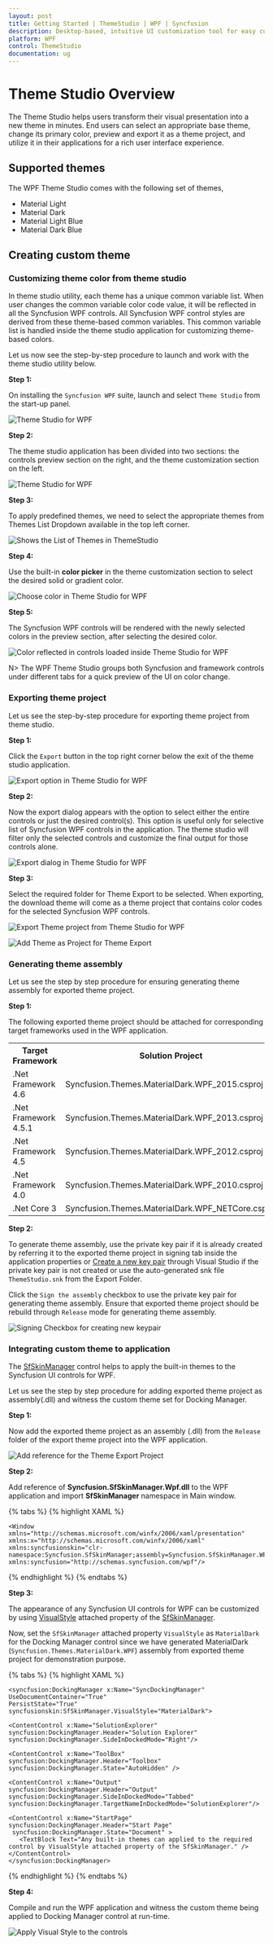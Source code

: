 ```yaml
---
layout: post
title: Getting Started | ThemeStudio | WPF | Syncfusion
description: Desktop-based, intuitive UI customization tool for easy customization of skins and themes for the Syncfusion control suite.
platform: WPF
control: ThemeStudio
documentation: ug
---
```


# Theme Studio Overview

The Theme Studio helps users transform their visual presentation into a new theme in minutes. End users can select an appropriate base theme, change its primary color, preview and export it as a theme project, and utilize it in their applications for a rich user interface experience.

## Supported themes

The WPF Theme Studio comes with the following set of themes,

* Material Light
* Material Dark
* Material Light Blue
* Material Dark Blue

## Creating custom theme

### Customizing theme color from theme studio

In theme studio utility, each theme has a unique common variable list. When user changes the common variable color code value, it will be reflected in all the Syncfusion WPF controls. All Syncfusion WPF control styles are derived from these theme-based common variables. This common variable list is handled inside the theme studio application for customizing theme-based colors. 

Let us now see the step-by-step procedure to launch and work with the theme studio utility below.

**Step 1:**

On installing the `Syncfusion WPF` suite, launch and select `Theme Studio` from the start-up panel.

![Theme Studio for WPF](ThemeStudio_images/ThemeStudio-LaunchPage.png)

**Step 2:**

The theme studio application has been divided into two sections: the controls preview section on the right, and the theme customization section on the left.

![Theme Studio for WPF](ThemeStudio_images/ThemeStudio-GettingStarted.png)

**Step 3:**

To apply predefined themes, we need to select the appropriate themes from Themes List Dropdown available in the top left corner. 

![Shows the List of Themes in ThemeStudio](ThemeStudio_images/ThemeStudio-Theme-Selection.png)

**Step 4:**

Use the built-in **color picker** in the theme customization section to select the desired solid or gradient color.

![Choose color in Theme Studio for WPF](ThemeStudio_images/ThemeStudio-Color-Selection.png)

**Step 5:**

The Syncfusion WPF controls will be rendered with the newly selected colors in the preview section, after selecting the desired color. 

![Color reflected in controls loaded inside Theme Studio for WPF](ThemeStudio_images/ThemeStudio-CustomColor-Change.png)

N> The WPF Theme Studio groups both Syncfusion and framework controls under different tabs for a quick preview of the UI on color change.

### Exporting theme project
 
Let us see the step-by-step procedure for exporting theme project from theme studio.

**Step 1:**

Click the `Export` button in the top right corner below the exit of the theme studio application. 

![Export option in Theme Studio for WPF](ThemeStudio_images/ThemeStudio-Export-Button.png)

**Step 2:**

Now the export dialog appears with the option to select either the entire controls or just the desired control(s). This option is useful only for selective list of Syncfusion WPF controls in the application. The theme studio will filter only the selected controls and customize the final output for those controls alone. 

![Export dialog in Theme Studio for WPF](ThemeStudio_images/ThemeStudio-Export.png)

**Step 3:**

Select the required folder for Theme Export to be selected. When exporting, the download theme will come as a theme project that contains color codes for the selected Syncfusion WPF controls.

![Export Theme project from Theme Studio for WPF](ThemeStudio_images/ThemeStudio-Browse-Export.png)

![Add Theme as Project for Theme Export](ThemeStudio_images/ThemeStudio-Themes-Folder.png)

### Generating theme assembly

Let us see the step by step procedure for ensuring generating theme assembly for exported theme project.

**Step 1:**

The following exported theme project should be attached for corresponding target frameworks used in the WPF application.

<table>
<tr>
<th>
Target Framework</th><th>
Solution Project</th></tr>
<tr>
<td>
.Net Framework 4.6</td><td>
Syncfusion.Themes.MaterialDark.WPF_2015.csproj</td></tr>
<tr>
<td>
.Net Framework 4.5.1</td><td>
Syncfusion.Themes.MaterialDark.WPF_2013.csproj</td></tr>
<tr>
<td>
.Net Framework 4.5 </td><td>
Syncfusion.Themes.MaterialDark.WPF_2012.csproj</td></tr>
<tr>
<td>
.Net Framework 4.0</td><td>
Syncfusion.Themes.MaterialDark.WPF_2010.csproj</td></tr>
<tr>
<td>
.Net Core 3</td><td>
Syncfusion.Themes.MaterialDark.WPF_NETCore.csproj</td></tr>
</table>


**Step 2:**

To generate theme assembly, use the private key pair if it is already created by referring it to the exported theme project in signing tab inside the application properties or [Create a new key pair](https://docs.microsoft.com/en-us/dotnet/standard/assembly/create-public-private-key-pair) through Visual Studio if the private key pair is not created or use the auto-generated snk file `ThemeStudio.snk` from the Export Folder. 

Click the `Sign the assembly` checkbox to use the private key pair for generating theme assembly. Ensure that exported theme project should be rebuild through `Release` mode for generating theme assembly.

![Signing Checkbox for creating new keypair](ThemeStudio_images/ThemeStudio-Signing-Assembly.png)

### Integrating custom theme to application

The [SfSkinManager](https://help.syncfusion.com/cr/cref_files/wpf/Syncfusion.SfSkinManager.WPF~Syncfusion.SfSkinManager.SfSkinManager.html) control helps to apply the built-in themes to the Syncfusion UI controls for WPF.

Let us see the step by step procedure for adding exported theme project as assembly(.dll) and witness the custom theme set for Docking Manager.  

**Step 1:**

Now add the exported theme project as an assembly (.dll) from the `Release` folder of the export theme project into the WPF application.

![Add reference for the Theme Export Project](ThemeStudio_images/ThemeStudio-Add-Reference.png)

**Step 2:**

Add reference of **Syncfusion.SfSkinManager.Wpf.dll** to the WPF application and import **SfSkinManager** namespace in Main window.

{% tabs %}
{% highlight XAML %}

    <Window
    xmlns="http://schemas.microsoft.com/winfx/2006/xaml/presentation"
    xmlns:x="http://schemas.microsoft.com/winfx/2006/xaml"
    xmlns:syncfusionskin="clr-namespace:Syncfusion.SfSkinManager;assembly=Syncfusion.SfSkinManager.WPF"
    xmlns:syncfusion="http://schemas.syncfusion.com/wpf"/>

{% endhighlight %}
{% endtabs %}

**Step 3:**

The appearance of any Syncfusion UI controls for WPF can be customized by using [VisualStyle](https://help.syncfusion.com/cr/cref_files/wpf/Syncfusion.SfSkinManager.WPF~Syncfusion.SfSkinManager.VisualStyles.html) attached property of the [SfSkinManager](https://help.syncfusion.com/cr/cref_files/wpf/Syncfusion.SfSkinManager.WPF~Syncfusion.SfSkinManager.SfSkinManager.html). 

Now, set the `SfSkinManager` attached property `VisualStyle` as `MaterialDark` for the Docking Manager control since we have generated MaterialDark (`Syncfusion.Themes.MaterialDark.WPF`) assembly from exported theme project for demonstration purpose.

{% tabs %}
{% highlight XAML %}

    <syncfusion:DockingManager x:Name="SyncDockingManager" UseDocumentContainer="True"
    PersistState="True" syncfusionskin:SfSkinManager.VisualStyle="MaterialDark">
                           
    <ContentControl x:Name="SolutionExplorer" syncfusion:DockingManager.Header="Solution Explorer"
    syncfusion:DockingManager.SideInDockedMode="Right"/>

    <ContentControl x:Name="ToolBox" syncfusion:DockingManager.Header="Toolbox"
    syncfusion:DockingManager.State="AutoHidden" />
    
    <ContentControl x:Name="Output" syncfusion:DockingManager.Header="Output"
    syncfusion:DockingManager.SideInDockedMode="Tabbed"
	syncfusion:DockingManager.TargetNameInDockedMode="SolutionExplorer"/>

    <ContentControl x:Name="StartPage" syncfusion:DockingManager.Header="Start Page"
     syncfusion:DockingManager.State="Document" >
       <TextBlock Text="Any built-in themes can applied to the required control by VisualStyle attached property of the SfSkinManager." />                           
    </ContentControl>
    </syncfusion:DockingManager>

{% endhighlight %}
{% endtabs %}

**Step 4:**

Compile and run the WPF application and witness the custom theme being applied to Docking Manager control at run-time. 

![Apply Visual Style to the controls](ThemeStudio_images/ThemeStudio-DockingManager-AppliedTheme.png)